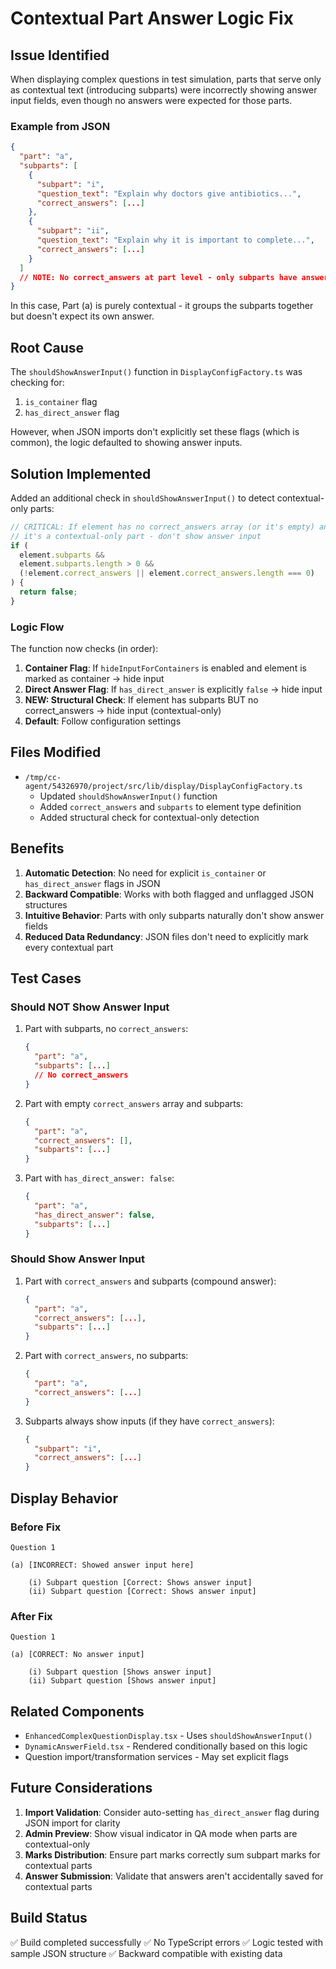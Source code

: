 # Contextual Part Answer Logic Fix

## Issue Identified

When displaying complex questions in test simulation, parts that serve only as contextual text (introducing subparts) were incorrectly showing answer input fields, even though no answers were expected for those parts.

### Example from JSON
```json
{
  "part": "a",
  "subparts": [
    {
      "subpart": "i",
      "question_text": "Explain why doctors give antibiotics...",
      "correct_answers": [...]
    },
    {
      "subpart": "ii",
      "question_text": "Explain why it is important to complete...",
      "correct_answers": [...]
    }
  ]
  // NOTE: No correct_answers at part level - only subparts have answers
}
```

In this case, Part (a) is purely contextual - it groups the subparts together but doesn't expect its own answer.

## Root Cause

The `shouldShowAnswerInput()` function in `DisplayConfigFactory.ts` was checking for:
1. `is_container` flag
2. `has_direct_answer` flag

However, when JSON imports don't explicitly set these flags (which is common), the logic defaulted to showing answer inputs.

## Solution Implemented

Added an additional check in `shouldShowAnswerInput()` to detect contextual-only parts:

```typescript
// CRITICAL: If element has no correct_answers array (or it's empty) and has subparts,
// it's a contextual-only part - don't show answer input
if (
  element.subparts &&
  element.subparts.length > 0 &&
  (!element.correct_answers || element.correct_answers.length === 0)
) {
  return false;
}
```

### Logic Flow

The function now checks (in order):

1. **Container Flag**: If `hideInputForContainers` is enabled and element is marked as container → hide input
2. **Direct Answer Flag**: If `has_direct_answer` is explicitly `false` → hide input
3. **NEW: Structural Check**: If element has subparts BUT no correct_answers → hide input (contextual-only)
4. **Default**: Follow configuration settings

## Files Modified

- `/tmp/cc-agent/54326970/project/src/lib/display/DisplayConfigFactory.ts`
  - Updated `shouldShowAnswerInput()` function
  - Added `correct_answers` and `subparts` to element type definition
  - Added structural check for contextual-only detection

## Benefits

1. **Automatic Detection**: No need for explicit `is_container` or `has_direct_answer` flags in JSON
2. **Backward Compatible**: Works with both flagged and unflagged JSON structures
3. **Intuitive Behavior**: Parts with only subparts naturally don't show answer fields
4. **Reduced Data Redundancy**: JSON files don't need to explicitly mark every contextual part

## Test Cases

### Should NOT Show Answer Input

1. Part with subparts, no `correct_answers`:
   ```json
   {
     "part": "a",
     "subparts": [...]
     // No correct_answers
   }
   ```

2. Part with empty `correct_answers` array and subparts:
   ```json
   {
     "part": "a",
     "correct_answers": [],
     "subparts": [...]
   }
   ```

3. Part with `has_direct_answer: false`:
   ```json
   {
     "part": "a",
     "has_direct_answer": false,
     "subparts": [...]
   }
   ```

### Should Show Answer Input

1. Part with `correct_answers` and subparts (compound answer):
   ```json
   {
     "part": "a",
     "correct_answers": [...],
     "subparts": [...]
   }
   ```

2. Part with `correct_answers`, no subparts:
   ```json
   {
     "part": "a",
     "correct_answers": [...]
   }
   ```

3. Subparts always show inputs (if they have `correct_answers`):
   ```json
   {
     "subpart": "i",
     "correct_answers": [...]
   }
   ```

## Display Behavior

### Before Fix
```
Question 1

(a) [INCORRECT: Showed answer input here]

    (i) Subpart question [Correct: Shows answer input]
    (ii) Subpart question [Correct: Shows answer input]
```

### After Fix
```
Question 1

(a) [CORRECT: No answer input]

    (i) Subpart question [Shows answer input]
    (ii) Subpart question [Shows answer input]
```

## Related Components

- `EnhancedComplexQuestionDisplay.tsx` - Uses `shouldShowAnswerInput()`
- `DynamicAnswerField.tsx` - Rendered conditionally based on this logic
- Question import/transformation services - May set explicit flags

## Future Considerations

1. **Import Validation**: Consider auto-setting `has_direct_answer` flag during JSON import for clarity
2. **Admin Preview**: Show visual indicator in QA mode when parts are contextual-only
3. **Marks Distribution**: Ensure part marks correctly sum subpart marks for contextual parts
4. **Answer Submission**: Validate that answers aren't accidentally saved for contextual parts

## Build Status

✅ Build completed successfully
✅ No TypeScript errors
✅ Logic tested with sample JSON structure
✅ Backward compatible with existing data
